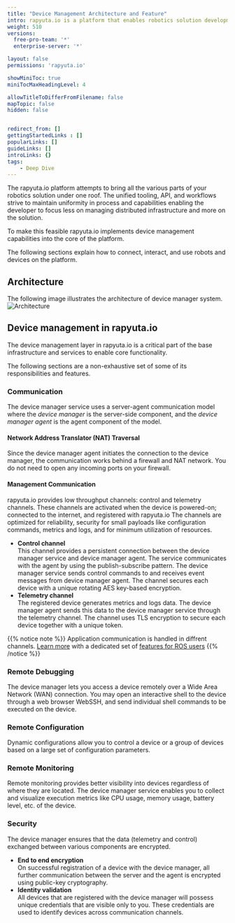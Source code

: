 ```yaml
---
title: "Device Management Architecture and Feature"
intro: rapyuta.io is a platform that enables robotics solution development by providing the necessary software infrastructure and facilitating the interaction between multiple stakeholders who contribute to the solution development.
weight: 510
versions:
  free-pro-team: '*'
  enterprise-server: '*'

layout: false
permissions: 'rapyuta.io'

showMiniToc: true
miniTocMaxHeadingLevel: 4

allowTitleToDifferFromFilename: false
mapTopic: false
hidden: false


redirect_from: []
gettingStartedLinks : []
popularLinks: []
guideLinks: []
introLinks: {}
tags:
    - Deep Dive
---
```

The rapyuta.io platform attempts to bring all the various parts of your robotics solution under one roof. The unified tooling, API, and workflows strive to maintain uniformity in process and capabilities enabling the developer to focus less on managing distributed infrastructure and more
on the solution.

To make this feasible rapyuta.io implements device management capabilities into the core of the platform.

The following sections explain how to connect, interact, and use robots and devices on the platform.

## Architecture
The following image illustrates the architecture of device
manager system.
![Architecture](/images/core-concepts/device-management/architecture.png?classes=border,shadow&width=60pc)

## Device management in rapyuta.io

The device management layer in rapyuta.io is a critical part of the base infrastructure and services to enable core functionality.

The following sections are a non-exhaustive set of some of its responsibilities and features.

### Communication
The device manager service uses a server-agent communication
model where the *device manager* is the server-side component,
and the *device manager agent* is the agent component of the
model.

#### Network Address Translator (NAT) Traversal
Since the device manager agent initiates the connection to
the device manager, the communication works behind a firewall
and NAT network. You do not need to open any incoming ports on
your firewall.

#### Management Communication
rapyuta.io provides low throughput channels: control and
telemetry channels. These channels are activated when the device is
powered-on; connected to the internet, and registered with rapyuta.io
The channels are optimized for reliability, security for small
payloads like configuration commands, metrics and logs, and for
minimum utilization of resources. 

* **Control channel**    
  This channel provides a persistent connection between the device
  manager service and device manager agent. The service communicates
  with the agent by using the publish-subscribe pattern.
  The device manager service sends control commands to and receives
  event messages from device manager agent. The channel secures each
  device with a unique rotating AES key-based encryption.
* **Telemetry channel**     
  The registered device generates metrics and logs data. The device
  manager agent sends this data to the device manager service
  through the telemetry channel. The channel uses TLS encryption
  to secure each device together with a unique token.

{{% notice note %}}
Application communication is handled in diffrent channels. [Learn more](/5_deep-dives/53_networking-and-communication/) with a dedicated set of [features for ROS users](/5_deep-dives/53_networking-and-communication/534_ros-communication/)
{{% /notice %}}

### Remote Debugging
The device manager lets you access a device remotely over a
Wide Area Network (WAN) connection. You may open an
interactive shell to the device through a web browser
WebSSH, and send individual shell commands to be executed
on the device.

### Remote Configuration
Dynamic configurations allow you to  control a device or a
group of devices based on a large set of configuration
parameters.

### Remote Monitoring
Remote monitoring provides better visibility into devices
regardless of where they are located. The device manager
service enables you to collect and visualize execution metrics
like CPU usage, memory usage, battery level, etc. of the device.

### Security 
The device manager ensures that the data
(telemetry and control) exchanged between
various components are encrypted.

* **End to end encryption**    
  On successful registration of a device with the device
  manager, all further communication between the server and
  the agent is encrypted using public-key cryptography.
* **Identity validation**    
  All devices that are registered with the device manager
  will possess unique credentials that are visible only to
  you. These credentials are used to identify devices across
  communication channels.

